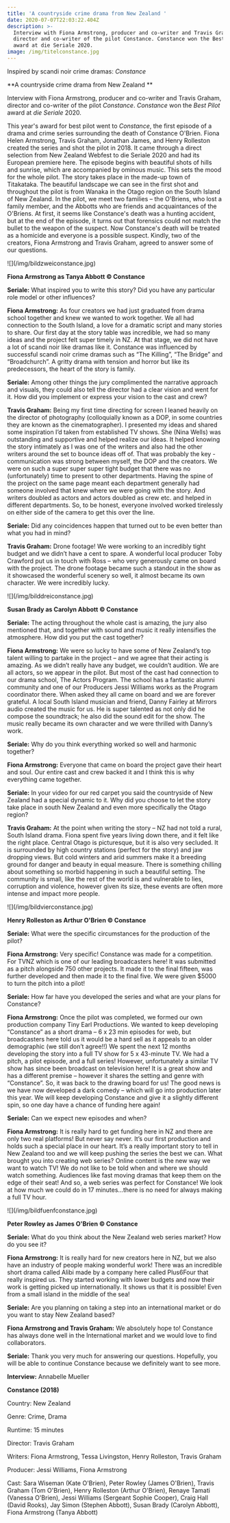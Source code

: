```yaml
---
title: 'A countryside crime drama from New Zealand '
date: 2020-07-07T22:03:22.404Z
description: >-
  Interview with Fiona Armstrong, producer and co-writer and Travis Graham,
  director and co-writer of the pilot Constance. Constance won the Best Pilot
  award at die Seriale 2020.
image: /img/titelconstance.jpg
---
```

Inspired by scandi noir crime dramas: _Constance_

**A countryside crime drama from New Zealand **

Interview with Fiona Armstrong, producer and co-writer and Travis Graham, director and co-writer of the pilot _Constance_. _Constance_ won the _Best Pilot_ award at _die Seriale_ 2020.

This year's award for best pilot went to _Constance_, the first episode of a drama and crime series surrounding the death of Constance O'Brien. Fiona Helen Armstrong, Travis Graham, Jonathan James, and Henry Rolleston created the series and shot the pilot in 2018. It came through a direct selection from New Zealand Webfest to die Seriale 2020 and had its European premiere here. The episode begins with beautiful shots of hills and sunrise, which are accompanied by ominous music. This sets the mood for the whole pilot. The story takes place in the made-up town of Titakataka. The beautiful landscape we can see in the first shot and throughout the pilot is from Wanaka in the Otago region on the South Island of New Zealand. In the pilot, we meet two families – the O'Briens, who lost a family member, and the Abbotts who are friends and acquaintances of the O'Briens. At first, it seems like Constance's death was a hunting accident, but at the end of the episode, it turns out that forensics could not match the bullet to the weapon of the suspect. Now Constance's death will be treated as a homicide and everyone is a possible suspect. Kindly, two of the creators, Fiona Armstrong and Travis Graham, agreed to answer some of our questions. 

!\[](/img/bildzweiconstance.jpg)

**Fiona Armstrong as Tanya Abbott © Constance**

**Seriale:** What inspired you to write this story? Did you have any particular role model or other influences? 

**Fiona Armstrong:** As four creators we had just graduated from drama school together and knew we wanted to work together. We all had connection to the South Island, a love for a dramatic script and many stories to share. Our first day at the story table was incredible, we had so many ideas and the project felt super timely in NZ. At that stage, we did not have a lot of scandi noir like dramas like it. Constance was influenced by successful scandi noir crime dramas such as “The Killing”, “The Bridge” and “Broadchurch”. A gritty drama with tension and horror but like its predecessors, the heart of the story is family. 

**Seriale:** Among other things the jury complimented  the narrative approach and visuals, they could also tell the director had a clear vision and went for it. How did you implement or express your vision to the cast and crew? 

**Travis Graham:** Being my first time directing for screen I leaned heavily on the director of photography (colloquially known as a DOP, in some countries they are known as the cinematographer). I presented my ideas and shared some inspiration I’d taken from established TV shows. She (Nina Wells) was outstanding and supportive and helped realize our ideas. It helped knowing the story intimately as I was one of the writers and also had the other writers around the set to bounce ideas off of. That was probably the key - communication was strong between myself, the DOP and the creators. We were on such a super super super tight budget that there was no (unfortunately) time to present to other departments. Having the spine of the project on the same page meant each department generally had someone involved that knew where we were going with the story. And writers doubled as actors and actors doubled as crew etc. and helped in different departments. So, to be honest, everyone involved worked tirelessly on either side of the camera to get this over the line. 

**Seriale:** Did any coincidences happen that turned out to be even better than what you had in mind? 

**Travis Graham:** Drone footage! We were working to an incredibly tight budget and we didn’t have a cent to spare. A wonderful local producer Toby Crawford put us in touch with Ross – who very generously came on board with the project. The drone footage became such a standout in the show as it showcased the wonderful scenery so well, it almost became its own character. We were incredibly lucky. 

!\[](/img/bilddreiconstance.jpg)

**Susan Brady as Carolyn Abbott © Constance**

**Seriale:** The acting throughout the whole cast is amazing, the jury also mentioned that, and together with sound and music it really intensifies the atmosphere. How did you put the cast together? 

**Fiona Armstrong:** We were so lucky to have some of New Zealand’s top talent willing to partake in the project – and we agree that their acting is amazing. As we didn’t really have any budget, we couldn’t audition. We are all actors, so we appear in the pilot. But most of the cast had connection to our drama school, The Actors Program. The school has a fantastic alumni community and one of our Producers Jessi Williams works as the Program coordinator there. When asked they all came on board and we are forever grateful. A local South Island musician and friend, Danny Fairley at Mirrors audio created the music for us. He is super talented as not only did he compose the soundtrack; he also did the sound edit for the show. The music really became its own character and we were thrilled with Danny’s work. 

**Seriale:** Why do you think everything worked so well and harmonic together? 

**Fiona Armstrong:** Everyone that came on board the project gave their heart and soul. Our entire cast and crew backed it and I think this is why everything came together. 

**Seriale:** In your video for our red carpet you said the countryside of New Zealand had a special dynamic to it. Why did you choose to let the story take place in south New Zealand and even more specifically the Otago region? 

**Travis Graham:** At the point when writing the story – NZ had not told a rural, South Island drama. Fiona spent five years living down there, and it felt like the right place. Central Otago is picturesque, but it is also very secluded. It is surrounded by high country stations (perfect for the story) and jaw dropping views. But cold winters and arid summers make it a breeding ground for danger and beauty in equal measure. There is something chilling about something so morbid happening in such a beautiful setting. The community is small, like the rest of the world is and vulnerable to lies, corruption and violence, however given its size, these events are often more intense and impact more people. 

!\[](/img/bildvierconstance.jpg)

**Henry Rolleston as Arthur O'Brien © Constance**

**Seriale:** What were the specific circumstances for the production of the pilot? 

**Fiona Armstrong:** Very specific! Constance was made for a competition. For TVNZ which is one of our leading broadcasters here! It was submitted as a pitch alongside 750 other projects. It made it to the final fifteen, was further developed and then made it to the final five. We were given $5000 to turn the pitch into a pilot! 

**Seriale:** How far have you developed the series and what are your plans for Constance? 

**Fiona Armstrong:** Once the pilot was completed, we formed our own production company Tiny Earl Productions. We wanted to keep developing “Constance” as a short drama – 6 x 23 min episodes for web, but broadcasters here told us it would be a hard sell as it appeals to an older demographic (we still don’t agree!!) We spent the next 12 months developing the story into a full TV show for 5 x 43-minute TV. We had a pitch, a pilot episode, and a full series! However, unfortunately a similar TV show has since been broadcast on television here! It is a great show and has a different premise – however it shares the setting and genre with “Constance”. So, it was back to the drawing board for us! The good news is we have now developed a dark comedy – which will go into production later this year. We will keep developing Constance and give it a slightly different spin, so one day have a chance of funding here again! 

**Seriale:** Can we expect new episodes and when?

**Fiona Armstrong:** It is really hard to get funding here in NZ and there are only two real platforms! But never say never. It’s our first production and holds such a special place in our heart. It’s a really important story to tell in New Zealand too and we will keep pushing the series the best we can. What brought you into creating web series? Online content is the new way we want to watch TV! We do not like to be told when and where we should watch something. Audiences like fast moving dramas that keep them on the edge of their seat! And so, a web series was perfect for Constance! We look at how much we could do in 17 minutes…there is no need for always making a full TV hour. 

!\[](/img/bildfuenfconstance.jpg)

**Peter Rowley as James O'Brien © Constance** 

**Seriale:** What do you think about the New Zealand web series market? How do you see it? 

**Fiona Armstrong:** It is really hard for new creators here in NZ, but we also have an industry of people making wonderful work! There was an incredible short drama called Alibi made by a company here called Plus6Four that really inspired us. They started working with lower budgets and now their work is getting picked up internationally. It shows us that it is possible! Even from a small island in the middle of the sea! 

**Seriale:** Are you planning on taking a step into an international market or do you want to stay New Zealand based? 

**Fiona Armstrong and Travis Graham:** We absolutely hope to! Constance has always done well in the International market and we would love to find collaborators. 

**Seriale:** Thank you very much for answering our questions. Hopefully, you will be able to continue Constance because we definitely want to see more. 



**Interview:** Annabelle Mueller



**Constance (2018)** 

Country: New Zealand 

Genre: Crime, Drama 

Runtime: 15 minutes 

Director: Travis Graham 

Writers: Fiona Armstrong, Tessa Livingston, Henry Rolleston, Travis Graham 

Producer: Jessi Williams, Fiona Armstrong 

Cast: Sara Wiseman (Kate O'Brien), Peter Rowley (James O'Brien), Travis Graham (Tom O'Brien), Henry Rolleston (Arthur O'Brien), Renaye Tamati (Vanessa O'Brien), Jessi Williams (Sergeant Sophie Cooper), Craig Hall (David Rooks), Jay Simon (Stephen Abbott), Susan Brady (Carolyn Abbott), Fiona Armstrong (Tanya Abbott)
